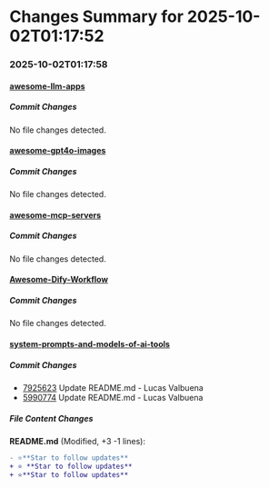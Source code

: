 # Changes Summary for 2025-10-02T01:17:52

### 2025-10-02T01:17:58

#### [awesome-llm-apps](https://github.com/Shubhamsaboo/awesome-llm-apps)

##### Commit Changes

No file changes detected.

#### [awesome-gpt4o-images](https://github.com/jamez-bondos/awesome-gpt4o-images)

##### Commit Changes

No file changes detected.

#### [awesome-mcp-servers](https://github.com/punkpeye/awesome-mcp-servers)

##### Commit Changes

No file changes detected.

#### [Awesome-Dify-Workflow](https://github.com/svcvit/Awesome-Dify-Workflow)

##### Commit Changes

No file changes detected.

#### [system-prompts-and-models-of-ai-tools](https://github.com/x1xhlol/system-prompts-and-models-of-ai-tools)

##### Commit Changes

- [7925623](https://github.com/x1xhlol/system-prompts-and-models-of-ai-tools/commit/79256238d6cd865da1d101ccc1da19a6a841f166) Update README.md - Lucas Valbuena
- [5990774](https://github.com/x1xhlol/system-prompts-and-models-of-ai-tools/commit/5990774e6dbc466664fb22b585b20264f966f344) Update README.md - Lucas Valbuena


##### File Content Changes

**README.md** (Modified, +3 -1 lines):

```diff
- ⭐**Star to follow updates**
+ ⭐ **Star to follow updates**
+ ⭐**Star to follow updates**
```
